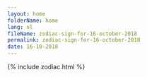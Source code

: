 ```yaml
---
layout: home
folderName: home
lang: nl
fileName: zodiac-sign-for-16-october-2018
permalink: zodiac-sign-for-16-october-2018
date: 16-10-2018
---
```

{% include zodiac.html %}
